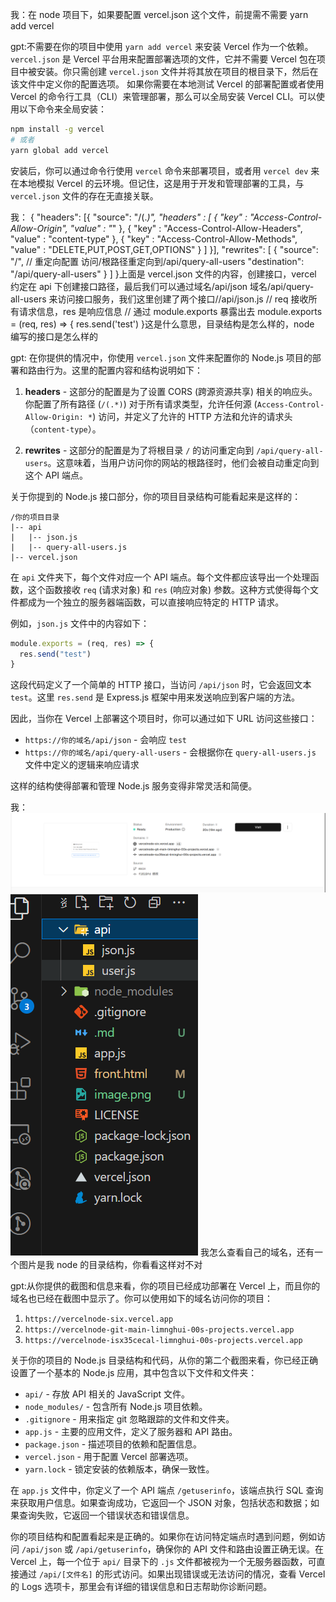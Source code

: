我：在 node 项目下，如果要配置 vercel.json 这个文件，前提需不需要 yarn add vercel

gpt:不需要在你的项目中使用 `yarn add vercel` 来安装 Vercel 作为一个依赖。`vercel.json` 是 Vercel 平台用来配置部署选项的文件，它并不需要 Vercel 包在项目中被安装。你只需创建 `vercel.json` 文件并将其放在项目的根目录下，然后在该文件中定义你的配置选项。
如果你需要在本地测试 Vercel 的部署配置或者使用 Vercel 的命令行工具（CLI）来管理部署，那么可以全局安装 Vercel CLI。可以使用以下命令来全局安装：

```bash
npm install -g vercel
# 或者
yarn global add vercel
```

安装后，你可以通过命令行使用 `vercel` 命令来部署项目，或者用 `vercel dev` 来在本地模拟 Vercel 的云环境。但记住，这是用于开发和管理部署的工具，与 `vercel.json` 文件的存在无直接关联。

我：
{
"headers": [{
"source": "/(._)",
"headers" : [
{
"key" : "Access-Control-Allow-Origin",
"value" : "_"
},
{
"key" : "Access-Control-Allow-Headers",
"value" : "content-type"
},
{
"key" : "Access-Control-Allow-Methods",
"value" : "DELETE,PUT,POST,GET,OPTIONS"
}
]
}],
"rewrites": [
{
"source": "/", // 重定向配置 访问/根路径重定向到/api/query-all-users
"destination": "/api/query-all-users"
}
]
}上面是 vercel.json 文件的内容，创建接口，vercel 约定在 api 下创建接口路径，最后我们可以通过域名/api/json 域名/api/query-all-users 来访问接口服务，我们这里创建了两个接口//api/json.js
// req 接收所有请求信息，res 是响应信息
// 通过 module.exports 暴露出去
module.exports = (req, res) => {
res.send('test')
}这是什么意思，目录结构是怎么样的，node 编写的接口是怎么样的

gpt:
在你提供的情况中，你使用 `vercel.json` 文件来配置你的 Node.js 项目的部署和路由行为。这里的配置内容和结构说明如下：

1. **headers** - 这部分的配置是为了设置 CORS (跨源资源共享) 相关的响应头。你配置了所有路径 (`/(.*)`) 对于所有请求类型，允许任何源 (`Access-Control-Allow-Origin: *`) 访问，并定义了允许的 HTTP 方法和允许的请求头（`content-type`）。

2. **rewrites** - 这部分的配置是为了将根目录 `/` 的访问重定向到 `/api/query-all-users`。这意味着，当用户访问你的网站的根路径时，他们会被自动重定向到这个 API 端点。

关于你提到的 Node.js 接口部分，你的项目目录结构可能看起来是这样的：

```
/你的项目目录
|-- api
|   |-- json.js
|   |-- query-all-users.js
|-- vercel.json
```

在 `api` 文件夹下，每个文件对应一个 API 端点。每个文件都应该导出一个处理函数，这个函数接收 `req` (请求对象) 和 `res` (响应对象) 参数。这种方式使得每个文件都成为一个独立的服务器端函数，可以直接响应特定的 HTTP 请求。

例如，`json.js` 文件中的内容如下：

```javascript
module.exports = (req, res) => {
  res.send("test")
}
```

这段代码定义了一个简单的 HTTP 接口，当访问 `/api/json` 时，它会返回文本 `test`。这里 `res.send` 是 Express.js 框架中用来发送响应到客户端的方法。

因此，当你在 Vercel 上部署这个项目时，你可以通过如下 URL 访问这些接口：

- `https://你的域名/api/json` - 会响应 `test`
- `https://你的域名/api/query-all-users` - 会根据你在 `query-all-users.js` 文件中定义的逻辑来响应请求

这样的结构使得部署和管理 Node.js 服务变得非常灵活和简便。

我：![alt text](image.png)![alt text](image-1.png)
我怎么查看自己的域名，还有一个图片是我 node 的目录结构，你看看这样对不对

gpt:从你提供的截图和信息来看，你的项目已经成功部署在 Vercel 上，而且你的域名也已经在截图中显示了。你可以使用如下的域名访问你的项目：

1. `https://vercelnode-six.vercel.app`
2. `https://vercelnode-git-main-limnghui-00s-projects.vercel.app`
3. `https://vercelnode-isx35cecal-limnghui-00s-projects.vercel.app`

关于你的项目的 Node.js 目录结构和代码，从你的第二个截图来看，你已经正确设置了一个基本的 Node.js 应用，其中包含以下文件和文件夹：

- `api/` - 存放 API 相关的 JavaScript 文件。
- `node_modules/` - 包含所有 Node.js 项目依赖。
- `.gitignore` - 用来指定 git 忽略跟踪的文件和文件夹。
- `app.js` - 主要的应用文件，定义了服务器和 API 路由。
- `package.json` - 描述项目的依赖和配置信息。
- `vercel.json` - 用于配置 Vercel 部署选项。
- `yarn.lock` - 锁定安装的依赖版本，确保一致性。

在 `app.js` 文件中，你定义了一个 API 端点 `/getuserinfo`，该端点执行 SQL 查询来获取用户信息。如果查询成功，它返回一个 JSON 对象，包括状态和数据；如果查询失败，它返回一个错误状态和错误信息。

你的项目结构和配置看起来是正确的。如果你在访问特定端点时遇到问题，例如访问 `/api/json` 或 `/api/getuserinfo`，确保你的 API 文件和路由设置正确无误。在 Vercel 上，每一个位于 `api/` 目录下的 `.js` 文件都被视为一个无服务器函数，可直接通过 `/api/[文件名]` 的形式访问。如果出现错误或无法访问的情况，查看 Vercel 的 Logs 选项卡，那里会有详细的错误信息和日志帮助你诊断问题。
